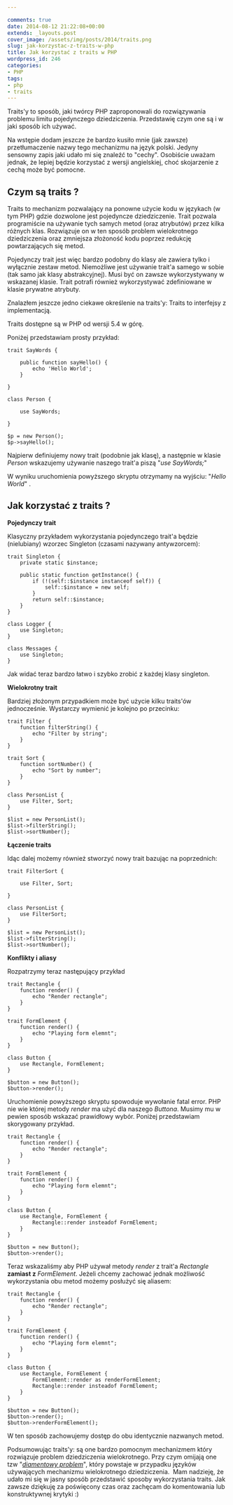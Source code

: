 ```yaml
---

comments: true
date: 2014-08-12 21:22:08+00:00
extends: _layouts.post
cover_image: /assets/img/posts/2014/traits.png
slug: jak-korzystac-z-traits-w-php
title: Jak korzystać z traits w PHP
wordpress_id: 246
categories:
- PHP
tags:
- php
- traits
---
```


Traits'y to sposób, jaki twórcy PHP zaproponowali do rozwiązywania problemu limitu pojedynczego dziedziczenia. Przedstawię czym one są i w jaki sposób ich używać.<!-- more -->

Na wstępie dodam jeszcze że bardzo kusiło mnie (jak zawsze) przetłumaczenie nazwy tego mechanizmu na język polski. Jedyny sensowny zapis jaki udało mi się znaleźć to "cechy". Osobiście uważam jednak, że lepiej będzie korzystać z wersji angielskiej, choć skojarzenie z cechą może być pomocne.


## Czym są traits ?


Traits to mechanizm pozwalający na ponowne użycie kodu w językach (w tym PHP) gdzie dozwolone jest pojedyncze dziedziczenie. Trait pozwala programiście na używanie tych samych metod (oraz atrybutów) przez kilka różnych klas. Rozwiązuje on w ten sposób problem wielokrotnego dziedziczenia oraz zmniejsza złożoność kodu poprzez redukcję powtarzających się metod.

Pojedynczy trait jest więc bardzo podobny do klasy ale zawiera tylko i wyłącznie zestaw metod. Niemożliwe jest używanie trait'a samego w sobie (tak samo jak klasy abstrakcyjnej). Musi być on zawsze wykorzystywany w wskazanej klasie. Trait potrafi również wykorzystywać zdefiniowane w klasie prywatne atrybuty.

Znalazłem jeszcze jedno ciekawe określenie na traits'y: Traits to interfejsy z implementacją.

Traits dostępne są w PHP od wersji 5.4 w górę.

Poniżej przedstawiam prosty przykład:

```
trait SayWords {

	public function sayHello() {
		echo 'Hello World';
	}

}

class Person {

	use SayWords;

}

$p = new Person();
$p->sayHello();
```

Najpierw definiujemy nowy trait (podobnie jak klasę), a następnie w klasie _Person_ wskazujemy używanie naszego trait'a piszą "_use SayWords;_"

W wyniku uruchomienia powyższego skryptu otrzymamy na wyjściu: "_Hello World_" .




## Jak korzystać z traits ?


**Pojedynczy trait**

Klasyczny przykładem wykorzystania pojedynczego trait'a będzie (nielubiany) wzorzec Singleton (czasami nazywany antywzorcem):

```
trait Singleton {
    private static $instance;

    public static function getInstance() {
        if (!(self::$instance instanceof self)) {
            self::$instance = new self;
        }
        return self::$instance;
    }
}

class Logger {
    use Singleton;
}

class Messages {
    use Singleton;
}
```

Jak widać teraz bardzo łatwo i szybko zrobić z każdej klasy singleton.

**Wielokrotny trait**

Bardziej złożonym przypadkiem może być użycie kilku traits'ów jednocześnie. Wystarczy wymienić je kolejno po przecinku:

```
trait Filter {
    function filterString() {
        echo "Filter by string";
    }
}

trait Sort {
    function sortNumber() {
        echo "Sort by number";
    }
}

class PersonList {
    use Filter, Sort;
}

$list = new PersonList();
$list->filterString();
$list->sortNumber();
```

**Łączenie traits**

Idąc dalej możemy również stworzyć nowy trait bazując na poprzednich:

```
trait FilterSort {

	use Filter, Sort;

}

class PersonList {
    use FilterSort;
}

$list = new PersonList();
$list->filterString();
$list->sortNumber();
```

**Konflikty i aliasy**

Rozpatrzymy teraz następujący przykład

```
trait Rectangle {
    function render() {
        echo "Render rectangle";
    }
}

trait FormElement {
    function render() {
        echo "Playing form elemnt";
    }
}

class Button {
    use Rectangle, FormElement;
}

$button = new Button();
$button->render();
```

Uruchomienie powyższego skryptu spowoduje wywołanie fatal error. PHP nie wie której metody _render_ ma użyć dla naszego _Buttona_. Musimy mu w pewien sposób wskazać prawidłowy wybór. Poniżej przedstawiam skorygowany przykład.

```
trait Rectangle {
    function render() {
        echo "Render rectangle";
    }
}

trait FormElement {
    function render() {
        echo "Playing form elemnt";
    }
}

class Button {
    use Rectangle, FormElement {
    	Rectangle::render insteadof FormElement;
    }
}

$button = new Button();
$button->render();
```

Teraz wskazaliśmy aby PHP używał metody _render_ z trait'a _Rectangle_ **zamiast z** _FormElement_. Jeżeli chcemy zachować jednak możliwość wykorzystania obu metod możemy posłużyć się aliasem:

```
trait Rectangle {
    function render() {
        echo "Render rectangle";
    }
}

trait FormElement {
    function render() {
        echo "Playing form elemnt";
    }
}

class Button {
    use Rectangle, FormElement {
    	FormElement::render as renderFormElement;
    	Rectangle::render insteadof FormElement;
    }
}

$button = new Button();
$button->render();
$button->renderFormElement();
```

W ten sposób zachowujemy dostęp do obu identycznie nazwanych metod.



Podsumowując traits'y: są one bardzo pomocnym mechanizmem który rozwiązuje problem dziedziczenia wielokrotnego. Przy czym omijają one tzw "[_diamentowy problem_](https://en.wikipedia.org/wiki/Multiple_inheritance#The_diamond_problem)", który powstaje w przypadku języków używających mechanizmu wielokrotnego dziedziczenia.  Mam nadzieję, że udało mi się w jasny sposób przedstawić sposoby wykorzystania traits. Jak zawsze dziękuję za poświęcony czas oraz zachęcam do komentowania lub konstruktywnej krytyki :)


